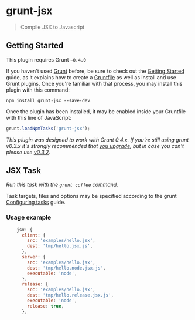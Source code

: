 # grunt-jsx

> Compile JSX to Javascript

## Getting Started
This plugin requires Grunt `~0.4.0`

If you haven't used [Grunt](http://gruntjs.com/) before, be sure to check out the [Getting Started](http://gruntjs.com/getting-started) guide, as it explains how to create a [Gruntfile](http://gruntjs.com/sample-gruntfile) as well as install and use Grunt plugins. Once you're familiar with that process, you may install this plugin with this command:

```shell
npm install grunt-jsx --save-dev
```

Once the plugin has been installed, it may be enabled inside your Gruntfile with this line of JavaScript:

```js
grunt.loadNpmTasks('grunt-jsx');
```

*This plugin was designed to work with Grunt 0.4.x. If you're still using grunt v0.3.x it's strongly recommended that [you upgrade](http://gruntjs.com/upgrading-from-0.3-to-0.4), but in case you can't please use [v0.3.2](https://github.com/gruntjs/grunt-contrib-coffee/tree/grunt-0.3-stable).*

## JSX Task
_Run this task with the `grunt coffee` command._

Task targets, files and options may be specified according to the grunt [Configuring tasks](http://gruntjs.com/configuring-tasks) guide.

### Usage example

```js
    jsx: {
      client: {
        src: 'examples/hello.jsx',
        dest: 'tmp/hello.jsx.js',
      },
      server: {
        src: 'examples/hello.jsx',
        dest: 'tmp/hello.node.jsx.js',
        executable: 'node',
      },
      release: {
        src: 'examples/hello.jsx',
        dest: 'tmp/hello.release.jsx.js',
        executable: 'node',
        release: true,
      },
```
